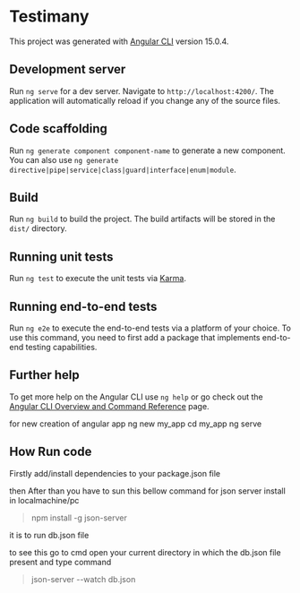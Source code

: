 # Testimany

This project was generated with [Angular CLI](https://github.com/angular/angular-cli) version 15.0.4.

## Development server

Run `ng serve` for a dev server. Navigate to `http://localhost:4200/`. The application will automatically reload if you change any of the source files.

## Code scaffolding

Run `ng generate component component-name` to generate a new component. You can also use `ng generate directive|pipe|service|class|guard|interface|enum|module`.

## Build

Run `ng build` to build the project. The build artifacts will be stored in the `dist/` directory.

## Running unit tests

Run `ng test` to execute the unit tests via [Karma](https://karma-runner.github.io).

## Running end-to-end tests

Run `ng e2e` to execute the end-to-end tests via a platform of your choice. To use this command, you need to first add a package that implements end-to-end testing capabilities.

## Further help

To get more help on the Angular CLI use `ng help` or go check out the [Angular CLI Overview and Command Reference](https://angular.io/cli) page.




for new creation of angular app 
ng new my_app
cd my_app
ng serve
## How Run code
Firstly add/install dependencies to your package.json file 

then After than you have to sun this bellow command for json server install in localmachine/pc

>npm install -g json-server

it is to run db.json file

to see this go to cmd open your current directory in which the db.json file present 
and type command 
>json-server --watch db.json






